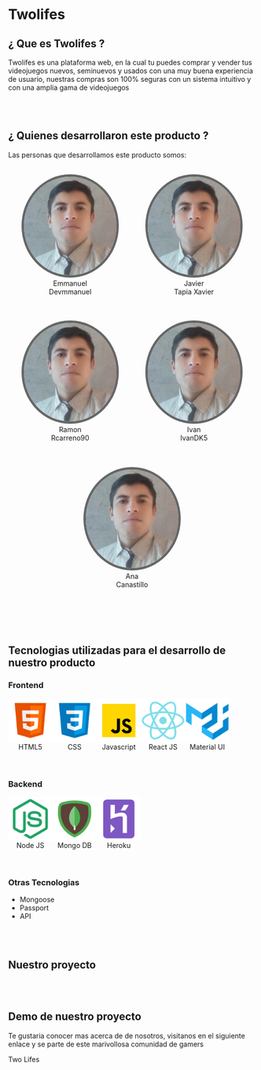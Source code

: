 <h1> Twolifes</h1>

<h2> ¿ Que es Twolifes ? </h2>

<p>Twolifes es una plataforma web, en la cual tu puedes comprar y vender tus videojuegos nuevos, seminuevos y usados con una muy buena experiencia de usuario, nuestras compras son 100% seguras con un sistema intuitivo y con una amplia gama de videojuegos</p>
<br>
<br>

<h2> ¿ Quienes desarrollaron este producto ? </h2>

<p>Las personas que desarrollamos este producto somos:</p>
<br>

<div style="display:flex; flex-direction:column; justify-content:center;">

<div style="display:flex; justify-content:space-around; margin-bottom:10%;">
    <div>
        <div>
            <img src="/public/devs/emmanuel.jpg"
            alt="emmanuel" style="widht: 200px; height:200px;
            border-radius: 50%; border: 5px solid #666;">
        </div>
        <div style="display:flex; flex-direction:column; text-align:center">
            <span> Emmanuel </span>
            <a src="#">Devmmanuel</a>
        </div>
    </div>
     <div>
        <div>
            <img src="/public/devs/emmanuel.jpg"
            alt="emmanuel" style="widht: 200px; height:200px;
            border-radius: 50%; border: 5px solid #666;">
        </div>
        <div style="display:flex; flex-direction:column; text-align:center">
            <span> Javier </span>
            <a src="#">Tapia Xavier</a>
        </div>
    </div>
</div>

<div style="display:flex; justify-content:space-around; margin-bottom:10%;">
    <div>
        <div>
            <img src="/public/devs/emmanuel.jpg"
            alt="emmanuel" style="widht: 200px; height:200px;
            border-radius: 50%; border: 5px solid #666;">
        </div>
        <div style="display:flex; flex-direction:column; text-align:center">
            <span> Ramon </span>
            <a src="#">Rcarreno90</a>
        </div>
    </div>
     <div>
        <div>
            <img src="/public/devs/emmanuel.jpg"
            alt="emmanuel" style="widht: 200px; height:200px;
            border-radius: 50%; border: 5px solid #666;">
        </div>
        <div style="display:flex; flex-direction:column; text-align:center">
            <span> Ivan </span>
            <a src="#">IvanDK5</a>
        </div>
    </div>
</div>

<div style="display:flex; justify-content:space-around; margin-bottom:10%;">
     <div>
        <div>
            <img src="/public/devs/emmanuel.jpg"
            alt="emmanuel" style="widht: 200px; height:200px;
            border-radius: 50%; border: 5px solid #666;">
        </div>
        <div style="display:flex; flex-direction:column; text-align:center">
            <span> Ana </span>
            <a src="#">Canastillo</a>
        </div>
    </div>
</div>

</div>
<br>
<br>

<h2>Tecnologias utilizadas para el desarrollo de nuestro producto</h2>

<h3>Frontend</h3>
<div style="display:flex;">
    <div style="display:flex; flex-direction:column;">
        <img src="/public/tech/html5.png" style="width:90px; height:90px;">
        <span style="text-align:center;">HTML5</span>
    </div>
    <div style="display:flex; flex-direction:column;">
        <img src="/public/tech/css.png" style="width:90px; height:90px;">
        <span style="text-align:center;">CSS</span>
    </div>
    <div style="display:flex; flex-direction:column;">
        <img src="/public/tech/javascript.png" style="width:90px; height:90px;">
        <span style="text-align:center;">Javascript</span>
    </div> 
    <div style="display:flex; flex-direction:column;">
        <img src="/public/tech/react.png" style="width:90px; height:90px;">
        <span style="text-align:center;">React JS</span>
    </div> 
    <div style="display:flex; flex-direction:column;">
        <img src="/public/tech/material-ui.png" style="width:90px; height:90px;">
        <span style="text-align:center;">Material UI</span>
    </div>   
</div>
<br>
<br>

<h3> Backend</h3>
<div style="display:flex;">
    <div style="display:flex; flex-direction:column;">
        <img src="/public/tech/node-js.png" style="width:90px; height:90px;">
        <span style="text-align:center;">Node JS</span>
    </div>
    <div style="display:flex; flex-direction:column;">
        <img src="/public/tech/mongo-db.png" style="width:90px; height:90px;">
        <span style="text-align:center;">Mongo DB</span>
    </div>
    <div style="display:flex; flex-direction:column;">
        <img src="/public/tech/heroku.png" style="width:90px; height:90px;">
        <span style="text-align:center;">Heroku</span>
    </div>    
</div>
<br>
<br>

<h3> Otras Tecnologias </h3>
<ul>
    <li>Mongoose</li>
    <li>Passport</li>
    <li>API</li>
</ul>
<br>
<br>

<h2> Nuestro proyecto </h2>
<br>
<br>

<h2> Demo de nuestro proyecto </h2>

<p> Te gustaria conocer mas acerca de de nosotros, visitanos en el siguiente enlace y se parte de este marivollosa comunidad de gamers </p>

<a src="#">Two Lifes</a>
